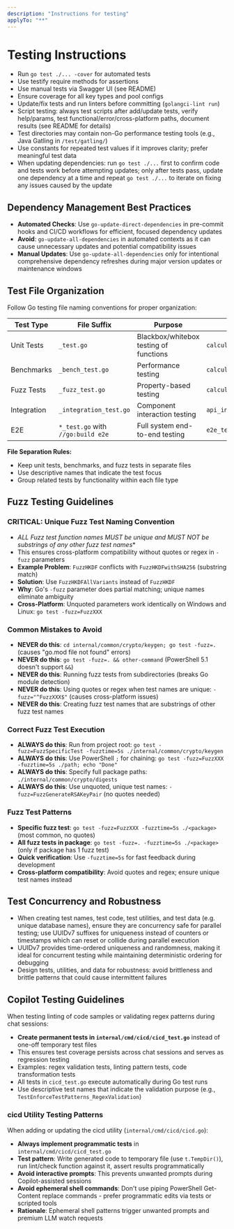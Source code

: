 ```yaml
---
description: "Instructions for testing"
applyTo: "**"
---
```

# Testing Instructions

- Run `go test ./... -cover` for automated tests
- Use testify require methods for assertions
- Use manual tests via Swagger UI (see README)
- Ensure coverage for all key types and pool configs
- Update/fix tests and run linters before committing (`golangci-lint run`)
- Script testing: always test scripts after add/update tests, verify help/params, test functional/error/cross-platform paths, document results (see README for details)
- Test directories may contain non-Go performance testing tools (e.g., Java Gatling in `/test/gatling/`)
- Use constants for repeated test values if it improves clarity; prefer meaningful test data
- When updating dependencies: run `go test ./...` first to confirm code and tests work before attempting updates; only after tests pass, update one dependency at a time and repeat `go test ./...` to iterate on fixing any issues caused by the update

## Dependency Management Best Practices

- **Automated Checks**: Use `go-update-direct-dependencies` in pre-commit hooks and CI/CD workflows for efficient, focused dependency updates
- **Avoid**: `go-update-all-dependencies` in automated contexts as it can cause unnecessary updates and potential compatibility issues
- **Manual Updates**: Use `go-update-all-dependencies` only for intentional comprehensive dependency refreshes during major version updates or maintenance windows

## Test File Organization

Follow Go testing file naming conventions for proper organization:

| Test Type | File Suffix | Purpose | Example |
|-----------|-------------|---------|---------|
| Unit Tests | `_test.go` | Blackbox/whitebox testing of functions | `calculator_test.go` |
| Benchmarks | `_bench_test.go` | Performance testing | `calculator_bench_test.go` |
| Fuzz Tests | `_fuzz_test.go` | Property-based testing | `calculator_fuzz_test.go` |
| Integration | `_integration_test.go` | Component interaction testing | `api_integration_test.go` |
| E2E | `*_test.go` with `//go:build e2e` | Full system end-to-end testing | `e2e_test.go` |

**File Separation Rules:**
- Keep unit tests, benchmarks, and fuzz tests in separate files
- Use descriptive names that indicate the test focus
- Group related tests by functionality within each file type

## Fuzz Testing Guidelines

### CRITICAL: Unique Fuzz Test Naming Convention
- **ALL Fuzz* test function names MUST be unique and MUST NOT be substrings of any other fuzz test names**
- This ensures cross-platform compatibility without quotes or regex in `-fuzz` parameters
- **Example Problem**: `FuzzHKDF` conflicts with `FuzzHKDFwithSHA256` (substring match)
- **Solution**: Use `FuzzHKDFAllVariants` instead of `FuzzHKDF`
- **Why**: Go's `-fuzz` parameter does partial matching; unique names eliminate ambiguity
- **Cross-Platform**: Unquoted parameters work identically on Windows and Linux: `go test -fuzz=FuzzXXX`

### Common Mistakes to Avoid
- **NEVER do this**: `cd internal/common/crypto/keygen; go test -fuzz=.` (causes "go.mod file not found" errors)
- **NEVER do this**: `go test -fuzz=. && other-command` (PowerShell 5.1 doesn't support `&&`)
- **NEVER do this**: Running fuzz tests from subdirectories (breaks Go module detection)
- **NEVER do this**: Using quotes or regex when test names are unique: `-fuzz="^FuzzXXX$"` (causes cross-platform issues)
- **NEVER do this**: Creating fuzz test names that are substrings of other fuzz test names

### Correct Fuzz Test Execution
- **ALWAYS do this**: Run from project root: `go test -fuzz=FuzzSpecificTest -fuzztime=5s ./internal/common/crypto/keygen`
- **ALWAYS do this**: Use PowerShell `;` for chaining: `go test -fuzz=FuzzXXX -fuzztime=5s ./path; echo "Done"`
- **ALWAYS do this**: Specify full package paths: `./internal/common/crypto/digests`
- **ALWAYS do this**: Use unquoted, unique test names: `-fuzz=FuzzGenerateRSAKeyPair` (no quotes needed)

### Fuzz Test Patterns
- **Specific fuzz test**: `go test -fuzz=FuzzXXX -fuzztime=5s ./<package>` (most common, no quotes)
- **All fuzz tests in package**: `go test -fuzz=. -fuzztime=5s ./<package>` (only if package has 1 fuzz test)
- **Quick verification**: Use `-fuzztime=5s` for fast feedback during development
- **Cross-platform compatibility**: Avoid quotes and regex; ensure unique test names instead

## Test Concurrency and Robustness

- When creating test names, test code, test utilities, and test data (e.g. unique database names), ensure they are concurrency safe for parallel testing; use UUIDv7 suffixes for uniqueness instead of counters or timestamps which can reset or collide during parallel execution
- UUIDv7 provides time-ordered uniqueness and randomness, making it ideal for concurrent testing while maintaining deterministic ordering for debugging
- Design tests, utilities, and data for robustness: avoid brittleness and brittle patterns that could cause intermittent failures

## Copilot Testing Guidelines

When testing linting of code samples or validating regex patterns during chat sessions:

- **Create permanent tests in `internal/cmd/cicd/cicd_test.go`** instead of one-off temporary test files
- This ensures test coverage persists across chat sessions and serves as regression testing
- Examples: regex validation tests, linting pattern tests, code transformation tests
- All tests in `cicd_test.go` execute automatically during Go test runs
- Use descriptive test names that indicate the validation purpose (e.g., `TestEnforceTestPatterns_RegexValidation`)

### cicd Utility Testing Patterns

When adding or updating the cicd utility (`internal/cmd/cicd/cicd.go`):

- **Always implement programmatic tests** in `internal/cmd/cicd/cicd_test.go`
- **Test pattern**: Write generated code to temporary file (use `t.TempDir()`), run lint/check function against it, assert results programmatically
- **Avoid interactive prompts**: This prevents unwanted prompts during Copilot-assisted sessions
- **Avoid ephemeral shell commands**: Don't use piping PowerShell Get-Content replace commands - prefer programmatic edits via tests or scripted tools
- **Rationale**: Ephemeral shell patterns trigger unwanted prompts and premium LLM watch requests
